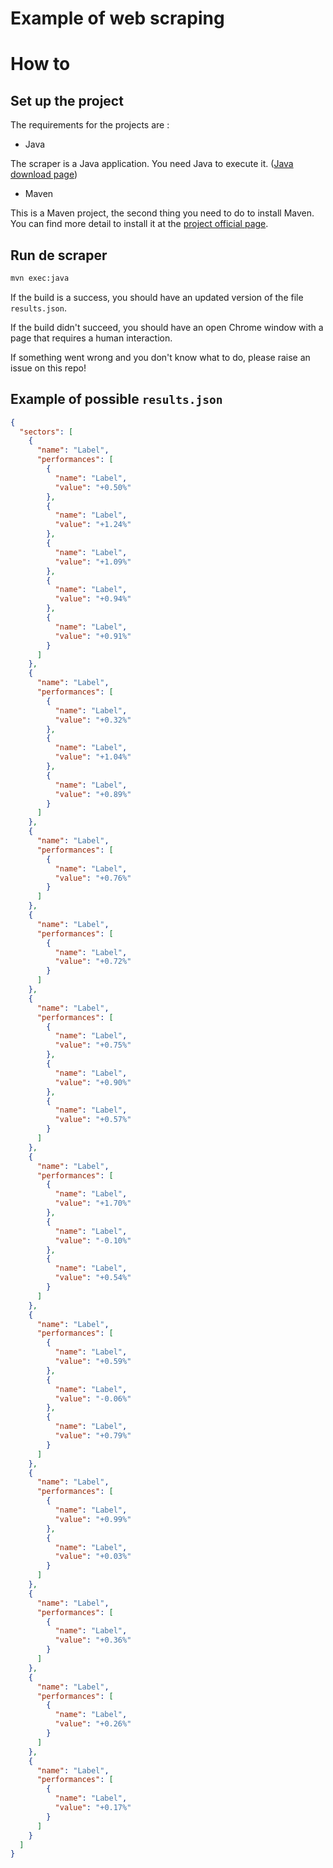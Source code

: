 # Example of web scraping 

# How to

## Set up the project

The requirements for the projects are :

- Java

The scraper is a Java application. You need Java to execute it. ([Java download page](https://www.oracle.com/technetwork/java/javase/downloads/index.html))

- Maven

This is a Maven project, the second thing you need to do to install Maven. You can find more detail to install it at the [project official page](https://maven.apache.org/).

## Run de scraper

```bash
mvn exec:java
```
If the build is a success, you should have an updated version of the file `results.json`. 

If the build didn't succeed, you should have an open Chrome window with a page that requires a human interaction.



If something went wrong and you don't know what to do, please raise an issue on this repo!

## Example of possible `results.json`

```JSON
{
  "sectors": [
    {
      "name": "Label",
      "performances": [
        {
          "name": "Label",
          "value": "+0.50%"
        },
        {
          "name": "Label",
          "value": "+1.24%"
        },
        {
          "name": "Label",
          "value": "+1.09%"
        },
        {
          "name": "Label",
          "value": "+0.94%"
        },
        {
          "name": "Label",
          "value": "+0.91%"
        }
      ]
    },
    {
      "name": "Label",
      "performances": [
        {
          "name": "Label",
          "value": "+0.32%"
        },
        {
          "name": "Label",
          "value": "+1.04%"
        },
        {
          "name": "Label",
          "value": "+0.89%"
        }
      ]
    },
    {
      "name": "Label",
      "performances": [
        {
          "name": "Label",
          "value": "+0.76%"
        }
      ]
    },
    {
      "name": "Label",
      "performances": [
        {
          "name": "Label",
          "value": "+0.72%"
        }
      ]
    },
    {
      "name": "Label",
      "performances": [
        {
          "name": "Label",
          "value": "+0.75%"
        },
        {
          "name": "Label",
          "value": "+0.90%"
        },
        {
          "name": "Label",
          "value": "+0.57%"
        }
      ]
    },
    {
      "name": "Label",
      "performances": [
        {
          "name": "Label",
          "value": "+1.70%"
        },
        {
          "name": "Label",
          "value": "-0.10%"
        },
        {
          "name": "Label",
          "value": "+0.54%"
        }
      ]
    },
    {
      "name": "Label",
      "performances": [
        {
          "name": "Label",
          "value": "+0.59%"
        },
        {
          "name": "Label",
          "value": "-0.06%"
        },
        {
          "name": "Label",
          "value": "+0.79%"
        }
      ]
    },
    {
      "name": "Label",
      "performances": [
        {
          "name": "Label",
          "value": "+0.99%"
        },
        {
          "name": "Label",
          "value": "+0.03%"
        }
      ]
    },
    {
      "name": "Label",
      "performances": [
        {
          "name": "Label",
          "value": "+0.36%"
        }
      ]
    },
    {
      "name": "Label",
      "performances": [
        {
          "name": "Label",
          "value": "+0.26%"
        }
      ]
    },
    {
      "name": "Label",
      "performances": [
        {
          "name": "Label",
          "value": "+0.17%"
        }
      ]
    }
  ]
}
```

